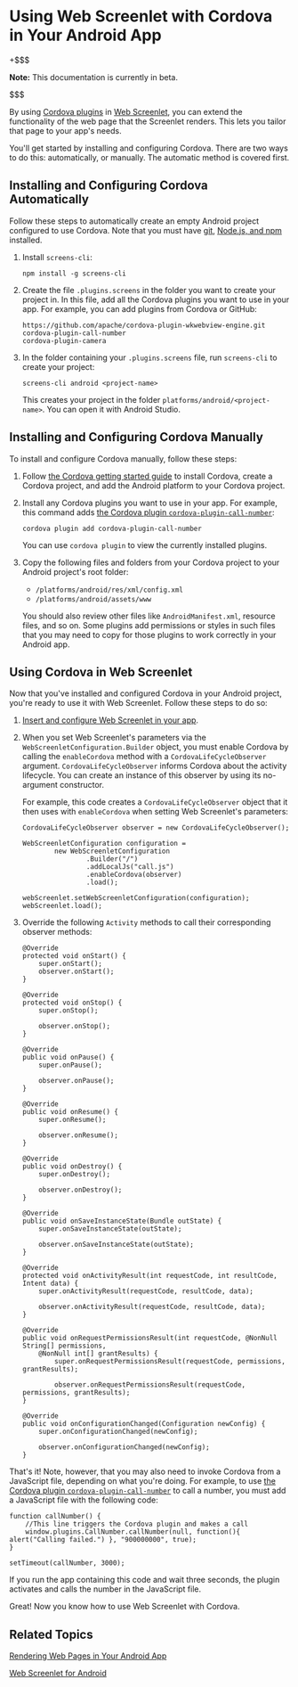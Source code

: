 # Using Web Screenlet with Cordova in Your Android App [](id=using-web-screenlet-with-cordova-in-your-android-app)

+$$$

**Note:** This documentation is currently in beta. 

$$$

By using 
[Cordova plugins](https://cordova.apache.org/plugins/) in 
[Web Screenlet](/develop/tutorials/-/knowledge_base/7-0/rendering-web-pages-in-your-android-app), 
you can extend the functionality of the web page that the Screenlet renders. 
This lets you tailor that page to your app's needs. 

You'll get started by installing and configuring Cordova. There are two ways to 
do this: automatically, or manually. The automatic method is covered first. 

## Installing and Configuring Cordova Automatically [](id=installing-and-configuring-cordova-automatically)

Follow these steps to automatically create an empty Android project configured 
to use Cordova. Note that you must have 
[git](https://git-scm.com/), 
[Node.js, and npm](https://nodejs.org/en/) 
installed. 

1.  Install `screens-cli`: 

        npm install -g screens-cli

2.  Create the file `.plugins.screens` in the folder you want to create your 
    project in. In this file, add all the Cordova plugins you want to use in 
    your app. For example, you can add plugins from Cordova or GitHub: 

        https://github.com/apache/cordova-plugin-wkwebview-engine.git
        cordova-plugin-call-number
        cordova-plugin-camera

3.  In the folder containing your `.plugins.screens` file, run `screens-cli` to 
    create your project: 

        screens-cli android <project-name>

    This creates your project in the folder `platforms/android/<project-name>`. 
    You can open it with Android Studio. 

## Installing and Configuring Cordova Manually [](id=installing-and-configuring-cordova-manually)

To install and configure Cordova manually, follow these steps: 

1.  Follow 
    [the Cordova getting started guide](https://cordova.apache.org/#getstarted) 
    to install Cordova, create a Cordova project, and add the Android platform 
    to your Cordova project. 

2.  Install any Cordova plugins you want to use in your app. For example, this 
    command adds 
    [the Cordova plugin `cordova-plugin-call-number`](https://www.npmjs.com/package/cordova-plugin-call-number): 

        cordova plugin add cordova-plugin-call-number

    You can use `cordova plugin` to view the currently installed plugins. 

3.  Copy the following files and folders from your Cordova project to your 
    Android project's root folder: 

    - `/platforms/android/res/xml/config.xml`
    - `/platforms/android/assets/www`

    You should also review other files like `AndroidManifest.xml`, resource 
    files, and so on. Some plugins add permissions or styles in such files that 
    you may need to copy for those plugins to work correctly in your Android 
    app. 

## Using Cordova in Web Screenlet [](id=using-cordova-in-web-screenlet)

Now that you've installed and configured Cordova in your Android project, you're 
ready to use it with Web Screenlet. Follow these steps to do so: 

1.  [Insert and configure Web Screenlet in your app](/develop/tutorials/-/knowledge_base/7-0/rendering-web-pages-in-your-android-app). 

2.  When you set Web Screenlet's parameters via the 
    `WebScreenletConfiguration.Builder` object, you must enable Cordova by 
    calling the `enableCordova` method with a `CordovaLifeCycleObserver` 
    argument. `CordovaLifeCycleObserver` informs Cordova about the activity 
    lifecycle. You can create an instance of this observer by using its 
    no-argument constructor. 

    For example, this code creates a `CordovaLifeCycleObserver` object that it 
    then uses with `enableCordova` when setting Web Screenlet's parameters: 

        CordovaLifeCycleObserver observer = new CordovaLifeCycleObserver();

        WebScreenletConfiguration configuration =
                new WebScreenletConfiguration
                        .Builder("/")
                        .addLocalJs("call.js")
                        .enableCordova(observer)
                        .load();

        webScreenlet.setWebScreenletConfiguration(configuration);
        webScreenlet.load();

3.  Override the following `Activity` methods to call their corresponding 
    observer methods: 

        @Override
        protected void onStart() {
            super.onStart();
            observer.onStart();
        }

        @Override
        protected void onStop() {
            super.onStop();

            observer.onStop();
        }

        @Override
        public void onPause() {
            super.onPause();

            observer.onPause();
        }

        @Override
        public void onResume() {
            super.onResume();

            observer.onResume();
        }

        @Override
        public void onDestroy() {
            super.onDestroy();

            observer.onDestroy();
        }

        @Override
        public void onSaveInstanceState(Bundle outState) {
            super.onSaveInstanceState(outState);

            observer.onSaveInstanceState(outState);
        }

        @Override
        protected void onActivityResult(int requestCode, int resultCode, Intent data) {
            super.onActivityResult(requestCode, resultCode, data);

            observer.onActivityResult(requestCode, resultCode, data);
        }

        @Override
        public void onRequestPermissionsResult(int requestCode, @NonNull String[] permissions, 
            @NonNull int[] grantResults) {
                super.onRequestPermissionsResult(requestCode, permissions, grantResults);

                observer.onRequestPermissionsResult(requestCode, permissions, grantResults);
        }

        @Override
        public void onConfigurationChanged(Configuration newConfig) {
            super.onConfigurationChanged(newConfig);

            observer.onConfigurationChanged(newConfig);
        }

That's it! Note, however, that you may also need to invoke Cordova from a 
JavaScript file, depending on what you're doing. For example, to use 
[the Cordova plugin `cordova-plugin-call-number`](https://www.npmjs.com/package/cordova-plugin-call-number) 
to call a number, you must add a JavaScript file with the following code: 

    function callNumber() {
        //This line triggers the Cordova plugin and makes a call
        window.plugins.CallNumber.callNumber(null, function(){ alert("Calling failed.") }, "900000000", true);
    }

    setTimeout(callNumber, 3000);

If you run the app containing this code and wait three seconds, the plugin 
activates and calls the number in the JavaScript file. 

Great! Now you know how to use Web Screenlet with Cordova. 

## Related Topics [](id=related-topics)

[Rendering Web Pages in Your Android App](/develop/tutorials/-/knowledge_base/7-0/rendering-web-pages-in-your-android-app)

[Web Screenlet for Android](/develop/reference/-/knowledge_base/7-0/web-screenlet-for-android)

